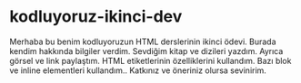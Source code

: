 # kodluyoruz-ikinci-dev
Merhaba bu benim kodluyoruzun HTML derslerinin ikinci ödevi. Burada kendim hakkında bilgiler verdim. Sevdiğim kitap ve dizileri yazdım. Ayrıca görsel ve link paylaştım. HTML etiketlerinin özelliklerini kullandım. Bazı blok ve inline elementleri kullandım.. Katkınız ve öneriniz olursa sevinirim.
